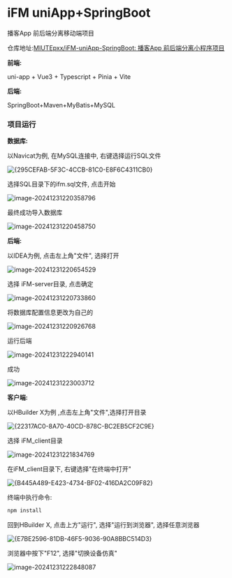 # iFM uniApp+SpringBoot
 播客App 前后端分离移动端项目

仓库地址:[MIUTEpxx/iFM-uniApp-SpringBoot: 播客App 前后端分离小程序项目](https://github.com/MIUTEpxx/iFM-uniApp-SpringBoot?tab=readme-ov-file)

**前端:**

uni-app + Vue3 + Typescript + Pinia + Vite

**后端:**

SpringBoot+Maven+MyBatis+MySQL



### 项目运行

**数据库:**

以Navicat为例, 在MySQL连接中, 右键选择运行SQL文件

![{295CEFAB-5F3C-4CCB-81C0-E8F6C4311CB0}](C:/Users/Miute/AppData/Local/Packages/MicrosoftWindows.Client.CBS_cw5n1h2txyewy/TempState/ScreenClip/{295CEFAB-5F3C-4CCB-81C0-E8F6C4311CB0}.png)

选择SQL目录下的ifm.sql文件, 点击开始

![image-20241231220358796](README.assets/image-20241231220358796.png)

最终成功导入数据库

![image-20241231220458750](README.assets/image-20241231220458750.png)

**后端:**

以IDEA为例, 点击左上角"文件", 选择打开

![image-20241231220654529](README.assets/image-20241231220654529.png)

选择 iFM-server目录, 点击确定

![image-20241231220733860](README.assets/image-20241231220733860.png)

将数据库配置信息更改为自己的

![image-20241231220926768](README.assets/image-20241231220926768.png)

运行后端

![image-20241231222940141](README.assets/image-20241231222940141.png)

成功

![image-20241231223003712](README.assets/image-20241231223003712.png)

**客户端:**

以HBuilder X为例 ,点击左上角"文件",选择打开目录

![{22317AC0-8A70-40CD-878C-BC2EB5CF2C9E}](C:/Users/Miute/AppData/Local/Packages/MicrosoftWindows.Client.CBS_cw5n1h2txyewy/TempState/ScreenClip/{22317AC0-8A70-40CD-878C-BC2EB5CF2C9E}.png)

选择 iFM_client目录

![image-20241231221834769](README.assets/image-20241231221834769.png)

在iFM_client目录下, 右键选择"在终端中打开"

![{B445A489-E423-4734-BF02-416DA2C09F82}](C:/Users/Miute/AppData/Local/Packages/MicrosoftWindows.Client.CBS_cw5n1h2txyewy/TempState/ScreenClip/{B445A489-E423-4734-BF02-416DA2C09F82}.png)

终端中执行命令:

```cmd
npm install
```

回到HBuilder X, 点击上方"运行", 选择"运行到浏览器", 选择任意浏览器

![{E7BE2596-81DB-46F5-9036-90A8BBC514D3}](C:/Users/Miute/AppData/Local/Packages/MicrosoftWindows.Client.CBS_cw5n1h2txyewy/TempState/ScreenClip/{E7BE2596-81DB-46F5-9036-90A8BBC514D3}.png)

浏览器中按下"F12", 选择"切换设备仿真"

![image-20241231222848087](README.assets/image-20241231222848087.png)
